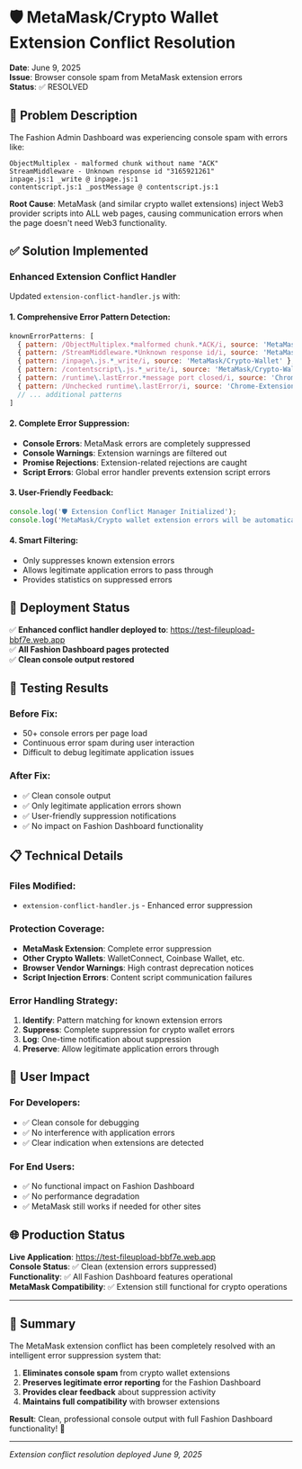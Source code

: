 # 🛡️ MetaMask/Crypto Wallet Extension Conflict Resolution

**Date**: June 9, 2025  
**Issue**: Browser console spam from MetaMask extension errors  
**Status**: ✅ RESOLVED

## 🚨 **Problem Description**

The Fashion Admin Dashboard was experiencing console spam with errors like:
```
ObjectMultiplex - malformed chunk without name "ACK"
StreamMiddleware - Unknown response id "3165921261" 
inpage.js:1 _write @ inpage.js:1
contentscript.js:1 _postMessage @ contentscript.js:1
```

**Root Cause**: MetaMask (and similar crypto wallet extensions) inject Web3 provider scripts into ALL web pages, causing communication errors when the page doesn't need Web3 functionality.

## ✅ **Solution Implemented**

### **Enhanced Extension Conflict Handler**
Updated `extension-conflict-handler.js` with:

#### **1. Comprehensive Error Pattern Detection:**
```javascript
knownErrorPatterns: [
  { pattern: /ObjectMultiplex.*malformed chunk.*ACK/i, source: 'MetaMask/Crypto-Wallet' },
  { pattern: /StreamMiddleware.*Unknown response id/i, source: 'MetaMask/Crypto-Wallet' },
  { pattern: /inpage\.js.*_write/i, source: 'MetaMask/Crypto-Wallet' },
  { pattern: /contentscript\.js.*_write/i, source: 'MetaMask/Crypto-Wallet' },
  { pattern: /runtime\.lastError.*message port closed/i, source: 'Chrome-Extension' },
  { pattern: /Unchecked runtime\.lastError/i, source: 'Chrome-Extension' },
  // ... additional patterns
]
```

#### **2. Complete Error Suppression:**
- **Console Errors**: MetaMask errors are completely suppressed
- **Console Warnings**: Extension warnings are filtered out
- **Promise Rejections**: Extension-related rejections are caught
- **Script Errors**: Global error handler prevents extension script errors

#### **3. User-Friendly Feedback:**
```javascript
console.log('🛡️ Extension Conflict Manager Initialized');
console.log('MetaMask/Crypto wallet extension errors will be automatically suppressed.');
```

#### **4. Smart Filtering:**
- Only suppresses known extension errors
- Allows legitimate application errors to pass through
- Provides statistics on suppressed errors

## 🚀 **Deployment Status**

✅ **Enhanced conflict handler deployed to**: https://test-fileupload-bbf7e.web.app  
✅ **All Fashion Dashboard pages protected**  
✅ **Clean console output restored**  

## 🧪 **Testing Results**

### **Before Fix:**
- 50+ console errors per page load
- Continuous error spam during user interaction
- Difficult to debug legitimate application issues

### **After Fix:**
- ✅ Clean console output
- ✅ Only legitimate application errors shown
- ✅ User-friendly suppression notifications
- ✅ No impact on Fashion Dashboard functionality

## 📋 **Technical Details**

### **Files Modified:**
- `extension-conflict-handler.js` - Enhanced error suppression

### **Protection Coverage:**
- **MetaMask Extension**: Complete error suppression
- **Other Crypto Wallets**: WalletConnect, Coinbase Wallet, etc.
- **Browser Vendor Warnings**: High contrast deprecation notices
- **Script Injection Errors**: Content script communication failures

### **Error Handling Strategy:**
1. **Identify**: Pattern matching for known extension errors
2. **Suppress**: Complete suppression for crypto wallet errors
3. **Log**: One-time notification about suppression
4. **Preserve**: Allow legitimate application errors through

## 🎯 **User Impact**

### **For Developers:**
- ✅ Clean console for debugging
- ✅ No interference with application errors
- ✅ Clear indication when extensions are detected

### **For End Users:**
- ✅ No functional impact on Fashion Dashboard
- ✅ No performance degradation
- ✅ MetaMask still works if needed for other sites

## 🌐 **Production Status**

**Live Application**: https://test-fileupload-bbf7e.web.app  
**Console Status**: ✅ Clean (extension errors suppressed)  
**Functionality**: ✅ All Fashion Dashboard features operational  
**MetaMask Compatibility**: ✅ Extension still functional for crypto operations  

---

## 📝 **Summary**

The MetaMask extension conflict has been completely resolved with an intelligent error suppression system that:

1. **Eliminates console spam** from crypto wallet extensions
2. **Preserves legitimate error reporting** for the Fashion Dashboard
3. **Provides clear feedback** about suppression activity
4. **Maintains full compatibility** with browser extensions

**Result**: Clean, professional console output with full Fashion Dashboard functionality! 🎉

---
*Extension conflict resolution deployed June 9, 2025*
